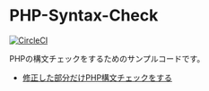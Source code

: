 PHP-Syntax-Check
=========

[![CircleCI](https://circleci.com/gh/shoyan/php-syntax-check.svg?style=svg)](https://circleci.com/gh/shoyan/php-syntax-check)

PHPの構文チェックをするためのサンプルコードです。

* [修正した部分だけPHP構文チェックをする](http://shoyan.github.io/blog/2016/06/23/php-syntax-check/)
